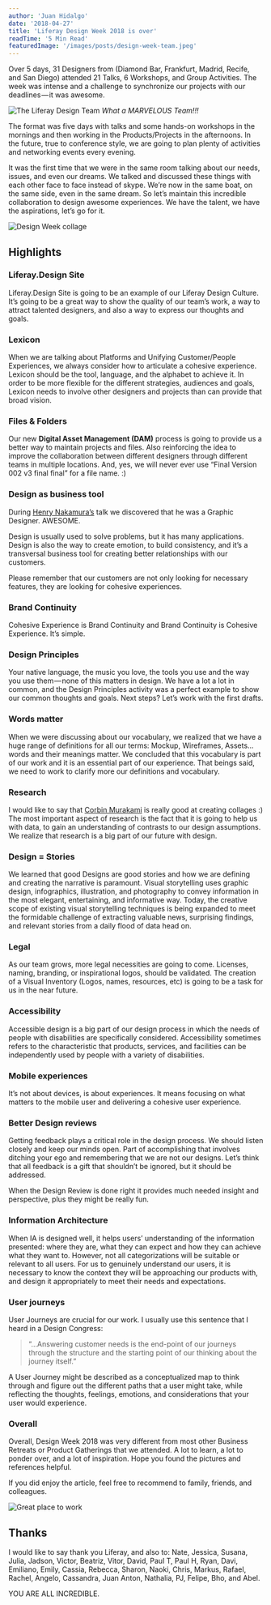 ```yaml
---
author: 'Juan Hidalgo'
date: '2018-04-27'
title: 'Liferay Design Week 2018 is over'
readTime: '5 Min Read'
featuredImage: '/images/posts/design-week-team.jpeg'
---
```


Over 5 days, 31 Designers from (Diamond Bar, Frankfurt, Madrid, Recife, and San Diego) attended 21 Talks, 6 Workshops, and Group Activities. The week was intense and a challenge to synchronize our projects with our deadlines — it was awesome.

![The Liferay Design Team](/images/posts/design-week-team.jpeg)
_What a MARVELOUS Team!!!_

The format was five days with talks and some hands-on workshops in the mornings and then working in the Products/Projects in the afternoons. In the future, true to conference style, we are going to plan plenty of activities and networking events every evening.

It was the first time that we were in the same room talking about our needs, issues, and even our dreams. We talked and discussed these things with each other face to face instead of skype. We’re now in the same boat, on the same side, even in the same dream. So let’s maintain this incredible collaboration to design awesome experiences. We have the talent, we have the aspirations, let’s go for it.

![Design Week collage](/images/posts/design-week-collage.jpeg)

## Highlights

### Liferay.Design Site

Liferay.Design Site is going to be an example of our Liferay Design Culture. It’s going to be a great way to show the quality of our team’s work, a way to attract talented designers, and also a way to express our thoughts and goals.

### Lexicon

When we are talking about Platforms and Unifying Customer/People Experiences, we always consider how to articulate a cohesive experience. Lexicon should be the tool, language, and the alphabet to achieve it. In order to be more flexible for the different strategies, audiences and goals, Lexicon needs to involve other designers and projects than can provide that broad vision.

### Files & Folders

Our new **Digital Asset Management (DAM)** process is going to provide us a better way to maintain projects and files. Also reinforcing the idea to improve the collaboration between different designers through different teams in multiple locations. And, yes, we will never ever use “Final Version 002 v3 final final” for a file name. :)

### Design as business tool

During [Henry Nakamura’s](https://twitter.com/HenryLiferay) talk we discovered that he was a Graphic Designer. AWESOME.

Design is usually used to solve problems, but it has many applications. Design is also the way to create emotion, to build consistency, and it’s a transversal business tool for creating better relationships with our customers.

Please remember that our customers are not only looking for necessary features, they are looking for cohesive experiences.

### Brand Continuity

Cohesive Experience is Brand Continuity and Brand Continuity is Cohesive Experience. It’s simple.

### Design Principles

Your native language, the music you love, the tools you use and the way you use them — none of this matters in design. We have a lot a lot in common, and the Design Principles activity was a perfect example to show our common thoughts and goals. Next steps? Let’s work with the first drafts.

### Words matter

When we were discussing about our vocabulary, we realized that we have a huge range of definitions for all our terms: Mockup, Wireframes, Assets… words and their meanings matter. We concluded that this vocabulary is part of our work and it is an essential part of our experience. That beings said, we need to work to clarify more our definitions and vocabulary.

### Research

I would like to say that [Corbin Murakami](https://twitter.com/corbinmurakami) is really good at creating collages :)
The most important aspect of research is the fact that it is going to help us with data, to gain an understanding of contrasts to our design assumptions. We realize that research is a big part of our future with design.

### Design = Stories

We learned that good Designs are good stories and how we are defining and creating the narrative is paramount. Visual storytelling uses graphic design, infographics, illustration, and photography to convey information in the most elegant, entertaining, and informative way. Today, the creative scope of existing visual storytelling techniques is being expanded to meet the formidable challenge of extracting valuable news, surprising findings, and relevant stories from a daily flood of data head on.

### Legal

As our team grows, more legal necessities are going to come. Licenses, naming, branding, or inspirational logos, should be validated. The creation of a Visual Inventory (Logos, names, resources, etc) is going to be a task for us in the near future.

### Accessibility

Accessible design is a big part of our design process in which the needs of people with disabilities are specifically considered. Accessibility sometimes refers to the characteristic that products, services, and facilities can be independently used by people with a variety of disabilities.

### Mobile experiences

It’s not about devices, is about experiences. It means focusing on what matters to the mobile user and delivering a cohesive user experience.

### Better Design reviews

Getting feedback plays a critical role in the design process. We should listen closely and keep our minds open. Part of accomplishing that involves ditching your ego and remembering that we are not our designs. Let’s think that all feedback is a gift that shouldn’t be ignored, but it should be addressed.

When the Design Review is done right it provides much needed insight and perspective, plus they might be really fun.

### Information Architecture

When IA is designed well, it helps users’ understanding of the information presented: where they are, what they can expect and how they can achieve what they want to. However, not all categorizations will be suitable or relevant to all users. For us to genuinely understand our users, it is necessary to know the context they will be approaching our products with, and design it appropriately to meet their needs and expectations.

### User journeys

User Journeys are crucial for our work. I usually use this sentence that I heard in a Design Congress:

> “…Answering customer needs is the end-point of our journeys through the structure and the starting point of our thinking about the journey itself.”

A User Journey might be described as a conceptualized map to think through and figure out the different paths that a user might take, while reflecting the thoughts, feelings, emotions, and considerations that your user would experience.

### Overall

Overall, Design Week 2018 was very different from most other Business Retreats or Product Gatherings that we attended. A lot to learn, a lot to ponder over, and a lot of inspiration. Hope you found the pictures and references helpful.

If you did enjoy the article, feel free to recommend to family, friends, and colleagues.

![Great place to work](/images/posts/liferay-great-place-to-work.jpeg)

## Thanks

I would like to say thank you Liferay, and also to: Nate, Jessica, Susana, Julia, Jadson, Victor, Beatriz, Vitor, David, Paul T, Paul H, Ryan, Davi, Emiliano, Emily, Cassia, Rebecca, Sharon, Naoki, Chris, Markus, Rafael, Rachel, Angelo, Cassandra, Juan Anton, Nathalia, PJ, Felipe, Bho, and Abel.

YOU ARE ALL INCREDIBLE.
